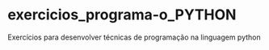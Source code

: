 # exercicios_programa-o_PYTHON
Exercícios para desenvolver técnicas de programação na linguagem python 
